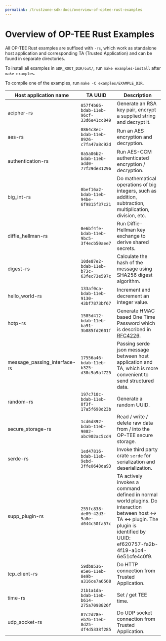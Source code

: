 ```yaml
---
permalink: /trustzone-sdk-docs/overview-of-optee-rust-examples
---
```


# Overview of OP-TEE Rust Examples

All OP-TEE Rust examples are suffixed with `-rs`, which work as standalone host
application and corresponding TA (Trusted Application) and can be found in
separate directories.

To install all examples in `SDK_ROOT_DIR/out/`, run `make examples-install`
after `make examples`.

To compile one of the examples, run `make -C examples/EXAMPLE_DIR`.

| Host application name        | TA UUID                                | Description                                                  |
| ---------------------------- | -------------------------------------- | ------------------------------------------------------------ |
| acipher-rs                   | `057f4b66-bdab-11eb-96cf-33d6e41cc849` | Generate an RSA key pair,  encrypt a supplied string and decrypt it. |
| aes-rs                       | `0864c8ec-bdab-11eb-8926-c7fa47a8c92d` | Run an AES encryption and decryption.                        |
| authentication-rs            | `0a5a06b2-bdab-11eb-add0-77f29de31296` | Run AES-CCM authenticated encryption / decryption.           |
| big_int-rs                   | `0bef16a2-bdab-11eb-94be-6f9815f37c21` | Do mathematical operations of big integers, such as addition, subtraction, multiplication, division, etc. |
| diffie_hellman-rs            | `0e6bf4fe-bdab-11eb-9bc5-3f4ecb50aee7` | Run Diffie-Hellman key exchange to derive shared secrets.    |
| digest-rs                    | `10de87e2-bdab-11eb-b73c-63fec73e597c` | Calculate the hash of the message using SHA256 digest algorithm. |
| hello_world-rs               | `133af0ca-bdab-11eb-9130-43bf7873bf67` | Increment and decrement an integer value.                    |
| hotp-rs                      | `1585d412-bdab-11eb-ba91-3b085fd2601f` | Generate HMAC based One Time Password which is  described in [RFC4226](https://www.ietf.org/rfc/rfc4226.txt). |
| message_passing_interface-rs | `17556a46-bdab-11eb-b325-d38c9a9af725` | Passing serde json message between host application and TA, which is more convenient to send structured data. |
| random-rs                    | `197c710c-bdab-11eb-8f3f-17a5f698d23b` | Generate a random UUID.                                      |
| secure_storage-rs            | `1cd6d392-bdab-11eb-9082-abc902ac5cd4` | Read / write / delete raw data from / into the OP-TEE secure storage. |
| serde-rs                     | `1ed47816-bdab-11eb-9ebd-3ffe0648da93` | Invoke third party crate `serde` for serialization and deserialization. |
| supp_plugin-rs               | `255fc838-de89-42d3-9a8e-d044c50fa57c` | TA actively invokes a command defined in normal world plugins. Do interaction between host <-> TA <-> plugin. The plugin is identified by UUID: ef620757-fa2b-4f19-a1c4-6e51cfe4c0f9. |
| tcp_client-rs                | `59db8536-e5e6-11eb-8e9b-a316ce7a6568` | Do HTTP connection from Trusted Application.                 |
| time-rs                      | `21b1a1da-bdab-11eb-b614-275a7098826f` | Set / get TEE time.                                          |
| udp_socket-rs                | `87c2d78e-eb7b-11eb-8d25-df4d5338f285` | Do UDP socket connection from Trusted Application.           |

